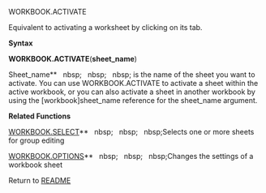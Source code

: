 WORKBOOK.ACTIVATE

Equivalent to activating a worksheet by clicking on its tab.

**Syntax**

**WORKBOOK.ACTIVATE**(**sheet\_name**)

Sheet\_name**&nbsp;&nbsp;&nbsp;nbsp;&nbsp;&nbsp;&nbsp;nbsp;&nbsp;&nbsp;&nbsp;nbsp;&nbsp;is the name of the sheet you want to
activate. You can use WORKBOOK.ACTIVATE to activate a sheet within the
active workbook, or you can also activate a sheet in another workbook by
using the \[workbook\]sheet\_name reference for the sheet\_name
argument.

**Related Functions**

[WORKBOOK.SELECT](WORKBOOK.SELECT.md)**&nbsp;&nbsp;&nbsp;nbsp;&nbsp;&nbsp;&nbsp;nbsp;&nbsp;&nbsp;&nbsp;nbsp;Selects one or more sheets for group
editing

[WORKBOOK.OPTIONS](WORKBOOK.OPTIONS.md)**&nbsp;&nbsp;&nbsp;nbsp;&nbsp;&nbsp;&nbsp;nbsp;&nbsp;&nbsp;&nbsp;nbsp;Changes the settings of a workbook
sheet



Return to [README](README.md)

